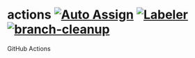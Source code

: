 # actions [![Auto Assign](https://github.com/cloudposse/actions/workflows/Auto%20Assign/badge.svg)](https://github.com/cloudposse/actions/actions?query=workflow%3A%22Auto+Assign%22) [![Labeler](https://github.com/cloudposse/actions/workflows/Labeler/badge.svg)](https://github.com/cloudposse/actions/actions?query=workflow%3A%22Labeler%22) [![branch-cleanup](https://github.com/cloudposse/actions/workflows/branch-cleanup/badge.svg)](https://github.com/cloudposse/actions/actions?query=workflow%3A%22branch-cleanup%22)

GitHub Actions
